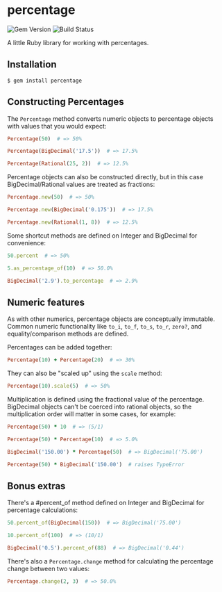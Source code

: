# percentage

![Gem Version](https://badge.fury.io/rb/percentage.svg)
![Build Status](https://github.com/readysteady/percentage/workflows/Test/badge.svg)


A little Ruby library for working with percentages.


## Installation

    $ gem install percentage


## Constructing Percentages

The `Percentage` method converts numeric objects to percentage objects
with values that you would expect:

```ruby
Percentage(50)  # => 50%

Percentage(BigDecimal('17.5'))  # => 17.5%

Percentage(Rational(25, 2))  # => 12.5%
```

Percentage objects can also be constructed directly, but in this case
BigDecimal/Rational values are treated as fractions:

```ruby
Percentage.new(50)  # => 50%

Percentage.new(BigDecimal('0.175'))  # => 17.5%

Percentage.new(Rational(1, 8))  # => 12.5%
```

Some shortcut methods are defined on Integer and BigDecimal for convenience:

```ruby
50.percent  # => 50%

5.as_percentage_of(10)  # => 50.0%

BigDecimal('2.9').to_percentage  # => 2.9%
```


## Numeric features

As with other numerics, percentage objects are conceptually immutable.
Common numeric functionality like `to_i`, `to_f`, `to_s`, `to_r`, `zero?`,
and equality/comparison methods are defined.

Percentages can be added together:

```ruby
Percentage(10) + Percentage(20)  # => 30%
```

They can also be "scaled up" using the `scale` method:

```ruby
Percentage(10).scale(5)  # => 50%
```

Multiplication is defined using the fractional value of the percentage.
BigDecimal objects can't be coerced into rational objects, so the
multiplication order will matter in some cases, for example:

```ruby
Percentage(50) * 10  # => (5/1)

Percentage(50) * Percentage(10)  # => 5.0%

BigDecimal('150.00') * Percentage(50)  # => BigDecimal('75.00')

Percentage(50) * BigDecimal('150.00')  # raises TypeError
```


## Bonus extras

There's a #percent_of method defined on Integer and BigDecimal for percentage calculations:

```ruby
50.percent_of(BigDecimal(150))  # => BigDecimal('75.00')

10.percent_of(100)  # => (10/1)

BigDecimal('0.5').percent_of(88)  # => BigDecimal('0.44')
```

There's also a `Percentage.change` method for calculating the percentage change between two values:

```ruby
Percentage.change(2, 3)  # => 50.0%
```
